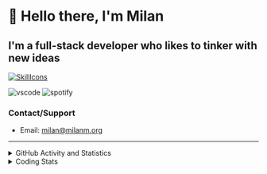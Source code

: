 # 👋 Hello there, I'm Milan
## I'm a full-stack developer who likes to tinker with new ideas
[![SkillIcons](https://skillicons.dev/icons?i=js,ts,nextjs,tailwind,html,go,bash,git,nginx,prisma,kubernetes,docker,linux)](https://skillicons.dev)

![vscode](https://nocache.advaith.workers.dev?url=https://img.shields.io/endpoint?url=https://dev.discordprofiles.me/api/badge/vscode/423203831971708958)
![spotify](https://nocache.advaith.workers.dev?url=https://img.shields.io/endpoint?url=https://dev.discordprofiles.me/api/badge/spotify/423203831971708958)

### Contact/Support

- Email: [milan@milanm.org](mailto:milan@milanm.org)
 
---
 
<details>
  <summary>GitHub Activity and Statistics</summary>
  <img src="/github-metrics.svg" />
</details>
<details>
  <summary>Coding Stats</summary>
  <!--START_SECTION:waka-->

```txt
TypeScript   21 hrs 5 mins   ███████████████████▓░░░░░   79.11 %
JSON         2 hrs 7 mins    ██░░░░░░░░░░░░░░░░░░░░░░░   07.98 %
Bash         56 mins         █░░░░░░░░░░░░░░░░░░░░░░░░   03.56 %
Markdown     30 mins         ▒░░░░░░░░░░░░░░░░░░░░░░░░   01.91 %
HTML         28 mins         ▒░░░░░░░░░░░░░░░░░░░░░░░░   01.80 %
```

<!--END_SECTION:waka-->
</details>
